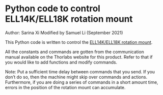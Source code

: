 # Python code to control ELL14K/ELL18K rotation mount
Author: Sarina Xi
Modified by Samuel Li (September 2021)

This Python code is written to control the [ELL14K/ELL18K rotation mount](https://www.thorlabs.com/newgrouppage9.cfm?objectgroup_id=12829).  

All the constants and commands are gotten from the communication manual available on the Thorlabs website for this product. 
Refer to that if you would like to add functions and modify commands. 

Note: Put a sufficient time delay between commands that you send. If you don’t do so, then the machine might skip over commands and actions. 
Furthermore, if you are doing a series of commands in a short amount time, errors in the position of the rotation mount can accumulate. 
